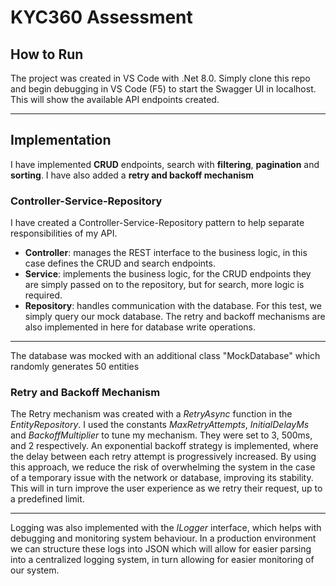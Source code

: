 # KYC360 Assessment
## How to Run
The project was created in VS Code with .Net 8.0. Simply clone this repo and begin debugging in VS Code (F5) to start the Swagger UI in localhost. This will show the available API endpoints created.

---

## Implementation
I have implemented **CRUD** endpoints, search with **filtering**, **pagination** and **sorting**. I have also added a **retry and backoff mechanism**

### Controller-Service-Repository
I have created a Controller-Service-Repository pattern to help separate responsibilities of my API.
- **Controller**: manages the REST interface to the business logic, in this case defines the CRUD and search endpoints.
- **Service**: implements the business logic, for the CRUD endpoints they are simply passed on to the repository, but for search, more logic is required. 
- **Repository**: handles communication with the database. For this test, we simply query our mock database. The retry and backoff mechanisms are also implemented in here for database write operations.

---

The database was mocked with an additional class "MockDatabase" which randomly generates 50 entities

### Retry and Backoff Mechanism
The Retry mechanism was created with a *RetryAsync* function in the *EntityRepository*. I used the constants *MaxRetryAttempts*, *InitialDelayMs* and *BackoffMultiplier* to tune my mechanism. They were set to 3, 500ms, and 2 respectively. An exponential backoff strategy is implemented, where the delay between each retry attempt is progressively increased. 
By using this approach, we reduce the risk of overwhelming the system in the case of a temporary issue with the network or database, improving its stability. This will in turn improve the user experience as we retry their request, up to a predefined limit.

---

Logging was also implemented with the *ILogger* interface, which helps with debugging and monitoring system behaviour. In a production environment we can structure these logs into JSON which will allow for easier parsing into a centralized logging system, in turn allowing for easier monitoring of our system.